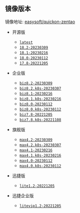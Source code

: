 ## 镜像版本

镜像地址: [easysoft/quickon-zentao](https://hub.docker.com/r/easysoft/quickon-zentao)

- 开源版
  - [`latest`](https://www.zentao.net/dynamic/zentaopms18.2-82151.html)
  - [`18.2-20230309`](https://www.zentao.net/download/zentaopms18.1-82069.html)
  - [`18.1-20230216`](https://www.zentao.net/download/zentaopms18.1-82069.html)
  - [`18.0-20230112`](https://www.zentao.net/download/zentaopms18.0-81998.html)
  - [`17.8-20221205`](https://www.zentao.net/dynamic/zentaopms17.8-81798.html)

- 企业版
  - [`biz8.2-20230309`](https://www.zentao.net/dynamic/biz8.2-82152.html)
  - [`biz8.2.k8s-20230307`](https://www.zentao.net/dynamic/biz8.2-82152.html)
  - [`biz8.1-20230216`](https://www.zentao.net/download/biz8.1-82070.html)
  - [`biz8.1.k8s-20230216`](https://www.zentao.net/download/biz8.1-82070.html)
  - [`biz8.0-20230112`](https://www.zentao.net/download/zentaopms.biz8.0-81999.html)
  - [`biz8.0.k8s-20230112`](https://www.zentao.net/download/zentaopms.biz8.0-81999.html)
  - [`biz7.8-20221205`](https://www.zentao.net/download/zentaopms.biz7.8-81800.html)
  - [`biz7.8.k8s-20221108`](https://www.zentao.net/download/zentaopms.biz7.8-81800.html)

- 旗舰版
  - [`max4.2-20230309`](https://www.zentao.net/dynamic/max4.2-82153.html)
  - [`max4.2.k8s-20230307`](https://www.zentao.net/dynamic/max4.2-82153.html)
  - [`max4.1-20230216`](https://www.zentao.net/download/max4.1-82071.html)
  - [`max4.1.k8s-20230216`](https://www.zentao.net/download/max4.1-82071.html)
  - [`max4.0-20230112`](https://www.zentao.net/download/max4.0-82000.html)
  - [`max4.0.k8s-20230112`](https://www.zentao.net/download/max4.0-82000.html)

- 迅捷版
  - [`lite1.2-20221205`](https://www.zentao.net/download/zentaolitev1.2-80982.html)

- 迅捷企业版
  - [`litevip1.2-20221205`](https://www.zentao.net/download/zentaolitevipv1.2-80983.html)
